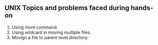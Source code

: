 ## UNIX Topics and problems faced during hands-on
1. Using more command.
2. Using wildcard in moving multiple files.
3. Movign a file to parent level directory.
